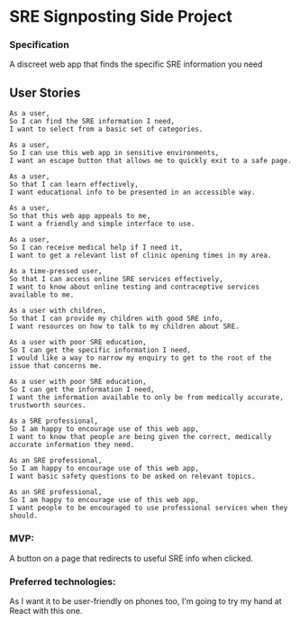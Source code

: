 # SRE Signposting Side Project
### Specification
A discreet web app that finds the specific SRE information you need

## User Stories
```
As a user, 
So I can find the SRE information I need,
I want to select from a basic set of categories.
```
```
As a user,
So I can use this web app in sensitive environments,
I want an escape button that allows me to quickly exit to a safe page.
```
```
As a user,
So that I can learn effectively,
I want educational info to be presented in an accessible way.
```
```
As a user,
So that this web app appeals to me,
I want a friendly and simple interface to use.
```
```
As a user,
So I can receive medical help if I need it,
I want to get a relevant list of clinic opening times in my area.
```
```
As a time-pressed user,
So that I can access online SRE services effectively,
I want to know about online testing and contraceptive services available to me.
```
```
As a user with children,
So that I can provide my children with good SRE info,
I want resources on how to talk to my children about SRE.
```
```
As a user with poor SRE education,
So I can get the specific information I need,
I would like a way to narrow my enquiry to get to the root of the issue that concerns me.
```
```
As a user with poor SRE education,
So I can get the information I need,
I want the information available to only be from medically accurate, trustworth sources.
```
```
As a SRE professional,
So I am happy to encourage use of this web app,
I want to know that people are being given the correct, medically accurate information they need.
```
```
As an SRE professional,
So I am happy to encourage use of this web app,
I want basic safety questions to be asked on relevant topics.
```
```
As an SRE professional,
So I am happy to encourage use of this web app,
I want people to be encouraged to use professional services when they should.
```

### MVP:
A button on a page that redirects to useful SRE info when clicked.

### Preferred technologies:
As I want it to be user-friendly on phones too, I'm going to try my hand at React with this one.
